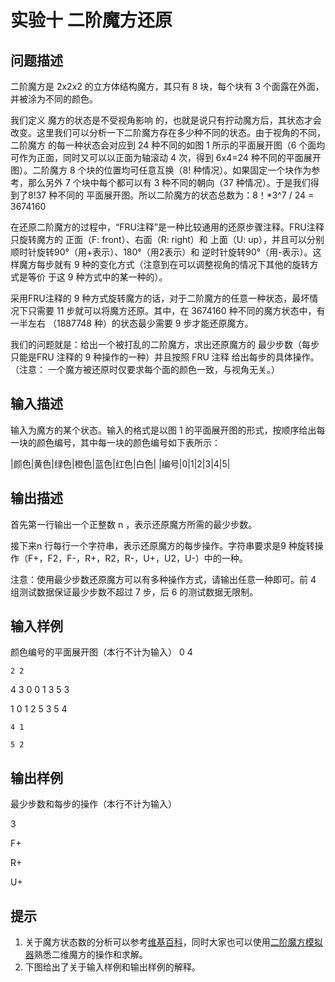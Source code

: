 # 实验十 二阶魔方还原

## 问题描述

二阶魔方是 2x2x2 的立方体结构魔方，其只有 8 块，每个块有 3 个面露在外面，并被涂为不同的颜色。

我们定义 魔方的状态是不受视角影响 的，也就是说只有拧动魔方后，其状态才会改变。这里我们可以分析一下二阶魔方存在多少种不同的状态。由于视角的不同，二阶魔方
的每一种状态会对应到 24 种不同的如图 1 所示的平面展开图（6 个面均可作为正面，同时又可以以正面为轴滚动 4 次，得到 6x4=24 种不同的平面展开图）。二阶魔方
8 个块的位置均可任意互换（8! 种情况）。如果固定一个块作为参考，那么另外 7 个块中每个都可以有 3 种不同的朝向（37 种情况）。于是我们得到了8!37 种不同的
平面展开图。所以二阶魔方的状态总数为：8！*3^7 / 24 = 3674160

在还原二阶魔方的过程中，“FRU注释”是一种比较通用的还原步骤注释。FRU注释只旋转魔方的 正面（F: front）、右面（R: right）和 上面（U: up），并且可以分别 
顺时针旋转90°（用+表示）、180°（用2表示）和 逆时针旋转90°（用-表示）。这样魔方每步就有 9 种的变化方式（注意到在可以调整视角的情况下其他的旋转方式是等价
于这 9 种方式中的某一种的）。

采用FRU注释的 9 种方式旋转魔方的话，对于二阶魔方的任意一种状态，最坏情况下只需要 11 步就可以将魔方还原。其中，在 3674160 种不同的魔方状态中，有一半左右
（1887748 种）的状态最少需要 9 步才能还原魔方。

我们的问题就是：给出一个被打乱的二阶魔方，求出还原魔方的 最少步数（每步只能是FRU 注释的 9 种操作的一种）并且按照 FRU 注释 给出每步的具体操作。（注意：
一个魔方被还原时仅要求每个面的颜色一致，与视角无关。）

## 输入描述

输入为魔方的某个状态。输入的格式是以图 1 的平面展开图的形式，按顺序给出每一块的颜色编号，其中每一块的颜色编号如下表所示：

|颜色|黄色|绿色|橙色|蓝色|红色|白色|
|编号|0|1|2|3|4|5|

## 输出描述

首先第一行输出一个正整数 n ，表示还原魔方所需的最少步数。

接下来n 行每行一个字符串，表示还原魔方的每步操作。字符串要求是9 种旋转操作（F+，F2，F-，R+，R2，R-，U+，U2，U-）中的一种。

注意：使用最少步数还原魔方可以有多种操作方式，请输出任意一种即可。前 4 组测试数据保证最少步数不超过 7 步，后 6 的测试数据无限制。

## 输入样例

颜色编号的平面展开图（本行不计为输入）
    0 4
    
    2 2
    
4 3 0 0 1 3 5 3

1 0 1 2 5 3 5 4

    4 1
    
    5 2

## 输出样例

最少步数和每步的操作（本行不计为输入）

3

F+

R+

U+

## 提示

1. 关于魔方状态数的分析可以参考[维基百科](https://zh.wikipedia.org/wiki/%E4%BA%8C%E9%98%B6%E9%AD%94%E6%96%B9)，同时大家也可以使用[二阶魔方模拟器](https://rubiks-cube-solver.com/2x2/)熟悉二维魔方的操作和求解。
2. 下图给出了关于输入样例和输出样例的解释。
